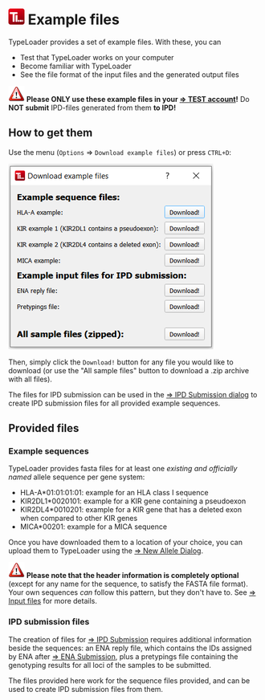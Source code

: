 # ![Icon](images/TypeLoader_32.png) Example files

TypeLoader provides a set of example files. With these, you can

 * Test that TypeLoader works on your computer
 * Become familiar with TypeLoader
 * See the file format of the input files and the generated output files

![Pic](images/icon_important.png) **Please ONLY use these example files in your [=> TEST account](users_test.md)!** Do **NOT submit** IPD-files generated from them **to IPD!**

## How to get them
Use the menu (`Options` => `Download example files`) or press `CTRL+D`:

![important](images/example_files_dialog.png)

Then, simply click the `Download!` button for any file you would like to download (or use the "All sample files" button to download a .zip archive with all files).

The files for IPD submission can be used in the [=> IPD Submission dialog](submission_ipd.md) to create IPD submission files for all provided example sequences.

## Provided files

### Example sequences
TypeLoader provides fasta files for at least one *existing and officially named* allele sequence per gene system:

 * HLA-A*01:01:01:01: example for an HLA class I sequence
 * KIR2DL1*0020101: example for a KIR gene containing a pseudoexon
 * KIR2DL4*0010201: example for a KIR gene that has a deleted exon when compared to other KIR genes
 * MICA*00201: example for a MICA sequence

Once you have downloaded them to a location of your choice, you can upload them to TypeLoader using the [=> New Allele Dialog](new_allele.md).

![Pic](images/icon_important.png) **Please note that the header information is completely optional** (except for any name for the sequence, to satisfy the FASTA file format). Your own sequences *can* follow this pattern, but they don't have to. See [=> Input files](input_files.md) for more details.

### IPD submission files
The creation of files for [=> IPD Submission](submission_ipd.md) requires additional information beside the sequences: an ENA reply file, which contains the IDs assigned by ENA after [=> ENA Submission](submission_ena.md), plus a pretypings file containing the genotyping results for all loci of the samples to be submitted. 

The files provided here work for the sequence files provided, and can be used to create IPD submission files from them. 

